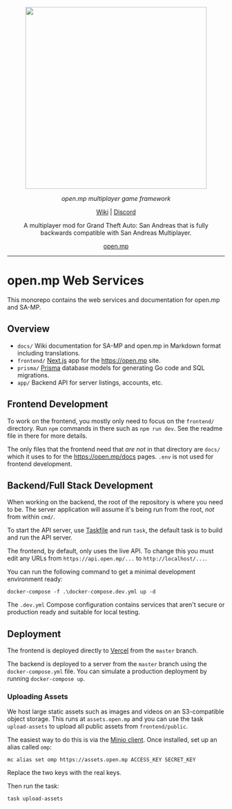 <p align="center">
  <a aria-label="open.mp logo" href="https://open.mp">
    <img src="https://assets.open.mp/assets/images/assets/wordmark-light-mono.png" width="420" />
  </a>
</p>

<p align="center">
  <em>open.mp multiplayer game framework</em>
</p>

<p align="center">
  <a
    href="https://open.mp/docs"
  >Wiki</a>
  |
  <a
    href="https://discord.gg/samp"
  >Discord</a>
</p>

<p align="center">
  A multiplayer mod for Grand Theft Auto: San Andreas that is fully backwards
  compatible with San Andreas Multiplayer.
</p>

<p align="center">
  <a href="https://www.open.mp">open.mp</a>
</p>

<hr>

# open.mp Web Services

This monorepo contains the web services and documentation for open.mp and SA-MP.

## Overview

- `docs/` Wiki documentation for SA-MP and open.mp in Markdown format including translations.
- `frontend/` [Next.js](https://nextjs.org) app for the https://open.mp site.
- `prisma/` [Prisma](https://prisma.io/) database models for generating Go code and SQL migrations.
- `app/` Backend API for server listings, accounts, etc.

## Frontend Development

To work on the frontend, you mostly only need to focus on the `frontend/` directory. Run `npm` commands in there such as `npm run dev`. See the readme file in there for more details.

The only files that the frontend need that _are not_ in that directory are `docs/` which it uses to for the https://open.mp/docs pages. `.env` is not used for frontend development.

## Backend/Full Stack Development

When working on the backend, the root of the repository is where you need to be. The server application will assume it's being run from the root, _not_ from within `cmd/`.

To start the API server, use [Taskfile](https://taskfile.dev) and run `task`, the default task is to build and run the API server.

The frontend, by default, only uses the live API. To change this you must edit any URLs from `https://api.open.mp/...` to `http://localhost/...`.

You can run the following command to get a minimal development environment ready:

```
docker-compose -f .\docker-compose.dev.yml up -d
```

The `.dev.yml` Compose configuration contains services that aren't secure or production ready and suitable for local testing.

## Deployment

The frontend is deployed directly to [Vercel](https://vercel.com) from the `master` branch.

The backend is deployed to a server from the `master` branch using the `docker-compose.yml` file. You can simulate a production deployment by running `docker-compose up`.

### Uploading Assets

We host large static assets such as images and videos on an S3-compatible object storage. This runs at `assets.open.mp` and you can use the task `upload-assets` to upload all public assets from `frontend/public`.

The easiest way to do this is via the [Minio client](https://docs.min.io/docs/minio-client-quickstart-guide.html). Once installed, set up an alias called `omp`:

```
mc alias set omp https://assets.open.mp ACCESS_KEY SECRET_KEY
```

Replace the two keys with the real keys.

Then run the task:

```
task upload-assets
```
